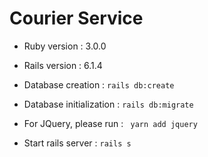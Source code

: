 # Courier Service

* Ruby version : 3.0.0

* Rails version : 6.1.4

* Database creation : ``` rails db:create ```

* Database initialization : ``` rails db:migrate ```

* For JQuery, please run : ```  yarn add jquery ```

* Start rails server : ``` rails s ```
